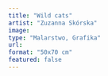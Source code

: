 ```yaml
---
title: "Wild cats"
artist: "Zuzanna Skórska"
image:
type: "Malarstwo, Grafika"
url:
format: "50x70 cm"
featured: false
---
```

